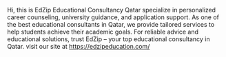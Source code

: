 Hi, this is EdZip Educational Consultancy Qatar specialize in personalized career counseling, university guidance, and application support. 
As one of the best educational consultants in Qatar, we provide tailored services to help students achieve their academic goals. 
For reliable advice and educational solutions, trust EdZip – your top educational consultancy in Qatar. 
visit our site at https://edzipeducation.com/
